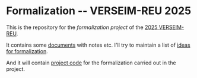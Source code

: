# Formalization -- VERSEIM-REU 2025

This is the repository for the *formalization project* of the [2025
VERSEIM-REU](https://sites.tufts.edu/verseimreu/).

It contains some [documents](/documents/) with notes etc.
I'll try to maintain a list of [ideas for formalization](/documents/ideas.html).

And it will contain [project code](VERSEIM2025) for the formalization
carried out in the project.
